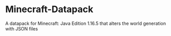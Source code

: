 # Minecraft-Datapack
A datapack for Minecraft: Java Edition 1.16.5 that alters the world generation with JSON files
